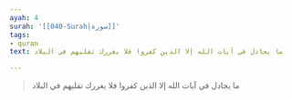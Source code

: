 ```yaml
---
ayah: 4
surah: '[[040-Surah|سورة]]'
tags:
- quran
text: ما يجادل في آيات الله إلا الذين كفروا فلا يغررك تقلبهم في البلاد

---
```

> ما يجادل في آيات الله إلا الذين كفروا فلا يغررك تقلبهم في البلاد
